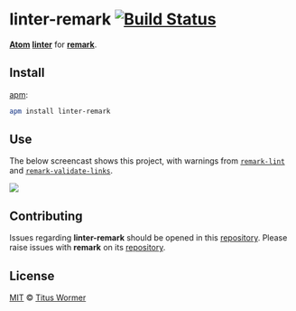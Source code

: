 # linter-remark [![Build Status][build-badge]][build]

[**Atom**][atom] [**linter**][linter] for [**remark**][remark].

## Install

[apm][]:

```sh
apm install linter-remark
```

## Use

The below screencast shows this project, with warnings from
[`remark-lint`][remark-lint] and
[`remark-validate-links`][remark-validate-links].

![][screencast]

## Contributing

Issues regarding **linter-remark** should be opened in this
[repository][linter-issues].
Please raise issues with **remark** on its [repository][remark-issues].

## License

[MIT][license] © [Titus Wormer][author]

<!-- Definitions -->

[build-badge]: https://github.com/wooorm/linter-remark/workflows/main/badge.svg

[build]: https://github.com/wooorm/linter-remark/actions

[apm]: https://github.com/atom/apm

[license]: license

[author]: https://wooorm.com

[atom]: https://atom.io

[remark]: https://github.com/remarkjs/remark

[linter]: https://github.com/steelbrain/linter

[screencast]: https://raw.githubusercontent.com/wooorm/linter-remark/main/screencast.gif

[remark-lint]: https://github.com/remarkjs/remark-lint

[remark-validate-links]: https://github.com/remarkjs/remark-validate-links

[linter-issues]: https://github.com/wooorm/linter-remark/issues

[remark-issues]: https://github.com/remarkjs/remark/issues
